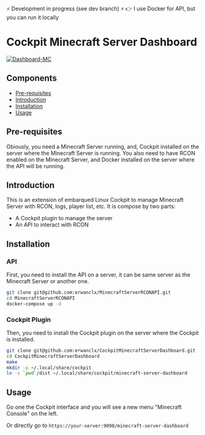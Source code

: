 ⚡ Development in progress (see dev branch) ⚡
👉 I use Docker for API, but you can run it locally

# Cockpit Minecraft Server Dashboard

<a href="https://ibb.co/XCVPPB8"><img src="https://i.ibb.co/nLRyy2C/Dashboard-MC.png" alt="Dashboard-MC" border="0"></a>

## Components
- [Pre-requisites](#pre-requisites)
- [Introduction](#introduction)
- [Installation](#installation)
- [Usage](#usage)

## Pre-requisites

Obiously, you need a Minecraft Server running, and, Cockpit installed on the server where the Minecraft Server is running.
You also need to have RCON enabled on the Minecraft Server, and Docker installed on the server where the API will be running.

## Introduction
This is an extension of embarqued Linux Cockpit to manage Minecraft Server with RCON, logs, player list, etc.
It is compose by two parts:
- A Cockpit plugin to manage the server
- An API to interact with RCON

## Installation 

### API

First, you need to install the API on a server, it can be same server as the Minecraft Server or another one.
```bash
git clone git@github.com:erwanclx/MinecraftServerRCONAPI.git
cd MinecraftServerRCONAPI
docker-compose up -d
```

### Cockpit Plugin

Then, you need to install the Cockpit plugin on the server where the Cockpit is installed.
```bash
git clone git@github.com:erwanclx/CockpitMinecraftServerDashboard.git
cd CockpitMinecraftServerDashboard
make
mkdir -p ~/.local/share/cockpit
ln -s `pwd`/dist ~/.local/share/cockpit/minecraft-server-dashboard
```

## Usage

Go one the Cockpit interface and you will see a new menu "Minecraft Console" on the left.

Or directly go to
```https://your-server:9090/minecraft-server-dashboard```
